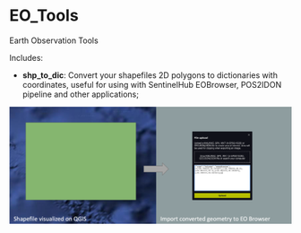 # EO_Tools
Earth Observation Tools

Includes:
 - **shp_to_dic**: Convert your shapefiles 2D polygons to dictionaries with coordinates, useful for using with SentinelHub EOBrowser, POS2IDON pipeline and other applications;
 
![shp_to_dic_fig-1](FIGS/shp_to_dic_fig-1.png)